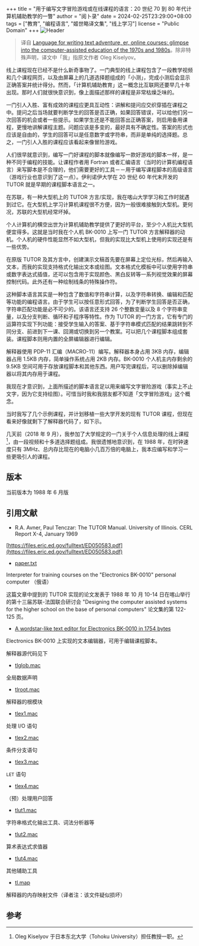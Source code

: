 +++
title = "用于编写文字冒险游戏或在线课程的语言：20 世纪 70 到 80 年代计算机辅助教学的一瞥"
author = "阅卜录"
date = 2024-02-25T23:29:00+08:00
tags = ["教育", "编程语言", "姬世略译文集", "线上学习"]
license = "Public Domain"
+++
![Header](d5fceb6532643d0d84ffe09c40c481ecdf59e15a.gif)

 > 
 >  译自 [Language for writing text adventure, er, online courses: glimpse into the computer-assisted education of the 1970s and 1980s](https://okmij.org/ftp/Babel/#tutor)。除非特殊声明，译文中「我」指原文作者 Oleg Kiselyov。

线上课程现在已经不是什么新奇事物了。一门典型的线上课程包含了一段教学视频和几个课程网页，以及由屏幕上的几道选择题组成的「小测」，完成小测后会显示正确答案并统计得分。然而，「计算机辅助教育」这一概念比互联网还要早几十年出现。那时人们就很快意识到，像上面描述那样的课程是非常枯燥乏味的。

一门引人入胜、富有成效的课程应更具互动性：讲解和提问应交织穿插在课程之中。提问之后当场就要判断学生的回答是否正确，如果回答错误，可以给他们另一次回答的机会或者一些提示。如果学生还是不能回答出正确答案，则启用备用课程，更慢地讲解课程主题。问题应该是多变的，最好具有不确定性。答案的形式也应该是自由的，学生的回答可以是任意数字或字符串，而非是单纯的选择题。总之，一门引人入胜的课程应该看起来像冒险游戏。

人们很早就意识到，编写一门好课程的脚本就像编写一款好游戏的脚本一样，是一种不同于编程的技能。让课程作者用 Fortran 或者汇编语言（当时的计算机编程语言）来写脚本是不合理的，他们需要更好的工具－－用于编写课程脚本的高级语言（游戏行业也意识到了这一点）。伊利诺伊大学在 20 世纪 60 年代末开发的 TUTOR 就是早期的课程脚本语言之一。

在苏联，有一种大型机上的 TUTOR 方言/实现，我在喀山大学学习和工作时就遇到过它。在大型机上学习计算机课程很不方便，因为一般很难接触到大型机。更何况，苏联的大型机经常坏掉。

个人计算机的横空出世为计算机辅助教学提供了更好的平台，至少个人机比大型机便宜得多。这就是当时我在个人机 BK-0010 上写一门 TUTOR 方言解释器的动机。个人机的硬件性能显然不如大型机，但我的实现比大型机上使用的实现还是有一些优势。

在原版 TUTOR 及其方言中，创建演示文稿首先要在屏幕上定位光标，然后再输入文本，而我的实现支持格式化输出文本或绘图。文本格式化模板中可以使用字符串或数字表达式插值，还可以包含用于实现颜色、黑白反转等一系列视觉效果的屏幕控制代码。此外还有一种绘制线条的特殊操作符。

这种脚本语言其实是一种包含了数值和字符串计算，以及字符串转换、编辑和匹配等功能的编程语言。由于学生可以按任意形式回答，为了判断学生回答是否正确，字符串匹配功能是必不可少的。该语言还支持 26 个整数变量以及 8 个字符串变量，以及分支判断、循环和子程序等特性。作为 TUTOR 的一门方言，它有专门的运算符实现下列功能：接受学生输入的答案、基于字符串模式匹配的结果跳转到不同分支、前进到下一课、回溯或切换到另一个教案。可以把几个课程脚本组成套装。课程脚本则用内置的全屏编辑器进行编辑。

解释器使用 PDP-11 汇编（MACRO-11）编写。解释器本身占用 3KB 内存，编辑器占用 1.5KB 内存，简单操作系统占用 2KB 内存。BK-0010 个人机主内存剩余的 9.5KB 空间可用于存放课程脚本和其他东西。用户写完课程后，可以删除掉编辑器以将其内存用于课程。

我现在才意识到，上面所描述的脚本语言足以用来编写文字冒险游戏（事实上不止文字，因为它支持绘图）。可惜当时我和我朋友都不知道「文字冒险游戏」这个概念。

当时我写了几个示例课程，并计划移植一些大学开发的现有 TUTOR 课程，但现在看来好像就剩下了解释器代码了，如下示。

几天前（2018 年 9 月），我参加了大学规定的一门关于个人信息处理的线上课程[^1]，由一段视频和十多道选择题组成。我很遗憾地意识到，在 1988 年，在时钟速度只有 3MHz、总内存比现在的电脑小几百万倍的电脑上，我本应编写和学习一些更吸引人的课程。

## 版本

当前版本为 1988 年 6 月版

## 引用文献

* R.A. Avner, Paul Tenczar: The TUTOR Manual. University of Illinois. CERL Report X-4, January 1969

[https://files.eric.ed.gov/fulltext/ED050583.pdf](https://files.eric.ed.gov/fulltext/ED050583.pdf)

* [paper.txt](https://okmij.org/ftp/Babel/Tutor/paper.txt)

Interpreter for training courses on the "Electronics BK-0010" personal computer （俄语）

这篇文章中提到的 TUTOR 实现的论文发表于 1988 年 10 月 10-14 日在喀山举行的第十三届苏联-法国联合研讨会 "Designing the computer assisted systems for the higher school on the base of personal computers" 论文集的第 122-125 页。

* [A wordstar-like text editor for Electronics BK-0010 in 1754 bytes](https://okmij.org/ftp/Babel/#editorBK)

Electronics BK-0010 上实现的文本编辑器，可用于编辑课程脚本。

解释器源代码见下

* [tlglob.mac](https://okmij.org/ftp/Babel/Tutor/tlglob.mac)

全局数据声明

* [tlroot.mac](https://okmij.org/ftp/Babel/Tutor/tlroot.mac)

解释器的根模块

* [tlex1.mac](https://okmij.org/ftp/Babel/Tutor/tlex1.mac)

处理 I/O 语句

* [tlex2.mac](https://okmij.org/ftp/Babel/Tutor/tlex2.mac)

条件分支语句

* [tlex3.mac](https://okmij.org/ftp/Babel/Tutor/tlex3.mac)

`LET` 语句

* [tlex4.mac](https://okmij.org/ftp/Babel/Tutor/tlex4.mac)

（预）处理用户回答

* [tlut1.mac](https://okmij.org/ftp/Babel/Tutor/tlut1.mac)

字符串格式化输出工具、词法分析器等

* [tlut2.mac](https://okmij.org/ftp/Babel/Tutor/tlut2.mac)

算术表达式求值器

* [tlut4.mac](https://okmij.org/ftp/Babel/Tutor/tlut4.mac)

其他辅助工具

* [tl.map](https://okmij.org/ftp/Babel/Tutor/tl.map)

解释器的内存映射文件（译者注：该文件疑似损坏）

## 参考

[^1]: Oleg Kiselyov 于日本东北大学（Tohoku University）担任教授一职。

